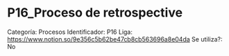 # P16_Proceso de retrospective

Categoría: Procesos
Identificador: P16
Liga: https://www.notion.so/9e356c5b62be47cb8cb563696a8e04da
Se utiliza?: No